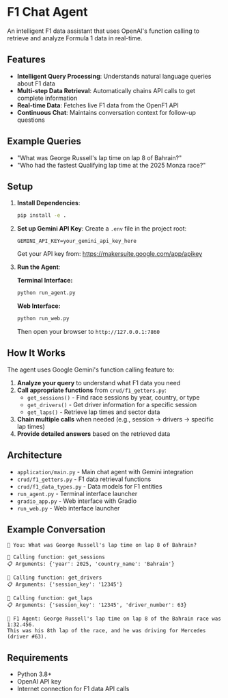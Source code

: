 # F1 Chat Agent

An intelligent F1 data assistant that uses OpenAI's function calling to retrieve and analyze Formula 1 data in real-time.

## Features

- **Intelligent Query Processing**: Understands natural language queries about F1 data
- **Multi-step Data Retrieval**: Automatically chains API calls to get complete information
- **Real-time Data**: Fetches live F1 data from the OpenF1 API
- **Continuous Chat**: Maintains conversation context for follow-up questions

## Example Queries

- "What was George Russell's lap time on lap 8 of Bahrain?"
- "Who had the fastest Qualifying lap time at the 2025 Monza race?"

## Setup

1. **Install Dependencies**:
   ```bash
   pip install -e .
   ```

2. **Set up Gemini API Key**:
   Create a `.env` file in the project root:
   ```
   GEMINI_API_KEY=your_gemini_api_key_here
   ```
   
   Get your API key from: https://makersuite.google.com/app/apikey

3. **Run the Agent**:

   **Terminal Interface:**
   ```bash
   python run_agent.py
   ```

   **Web Interface:**
   ```bash
   python run_web.py
   ```
   Then open your browser to `http://127.0.0.1:7860`

## How It Works

The agent uses Google Gemini's function calling feature to:

1. **Analyze your query** to understand what F1 data you need
2. **Call appropriate functions** from `crud/f1_getters.py`:
   - `get_sessions()` - Find race sessions by year, country, or type
   - `get_drivers()` - Get driver information for a specific session
   - `get_laps()` - Retrieve lap times and sector data
3. **Chain multiple calls** when needed (e.g., session → drivers → specific lap times)
4. **Provide detailed answers** based on the retrieved data

## Architecture

- `application/main.py` - Main chat agent with Gemini integration
- `crud/f1_getters.py` - F1 data retrieval functions
- `crud/f1_data_types.py` - Data models for F1 entities
- `run_agent.py` - Terminal interface launcher
- `gradio_app.py` - Web interface with Gradio
- `run_web.py` - Web interface launcher

## Example Conversation

```
🏁 You: What was George Russell's lap time on lap 8 of Bahrain?

🤖 Calling function: get_sessions
📋 Arguments: {'year': 2025, 'country_name': 'Bahrain'}

🤖 Calling function: get_drivers  
📋 Arguments: {'session_key': '12345'}

🤖 Calling function: get_laps
📋 Arguments: {'session_key': '12345', 'driver_number': 63}

🤖 F1 Agent: George Russell's lap time on lap 8 of the Bahrain race was 1:32.456. 
This was his 8th lap of the race, and he was driving for Mercedes (driver #63).
```

## Requirements

- Python 3.8+
- OpenAI API key
- Internet connection for F1 data API calls
